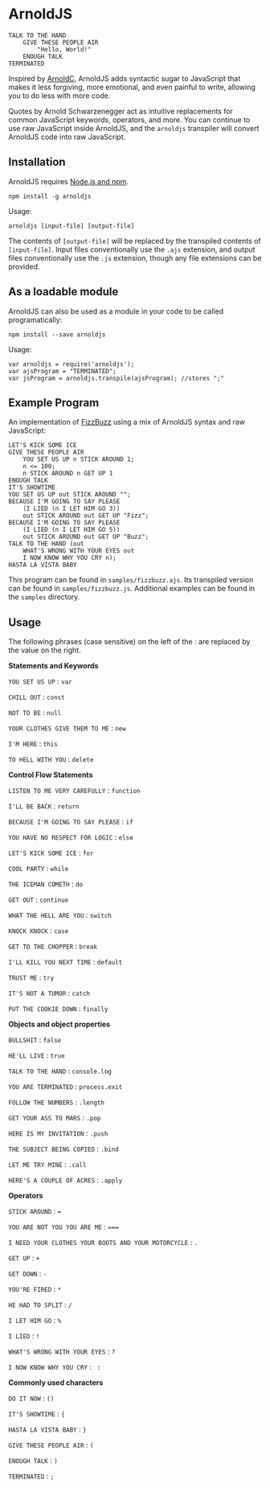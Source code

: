 ArnoldJS
==============

    TALK TO THE HAND
        GIVE THESE PEOPLE AIR
            "Hello, World!"
        ENOUGH TALK
    TERMINATED

Inspired by [ArnoldC](https://github.com/lhartikk/ArnoldC), ArnoldJS adds syntactic sugar to JavaScript
that makes it less forgiving, more emotional, and even painful to write, allowing you to do less
with more code. 

Quotes by Arnold Schwarzenegger act as intuitive replacements for common JavaScript keywords, 
operators, and more. You can continue to use raw JavaScript inside ArnoldJS, and the `arnoldjs` 
transpiler will convert ArnoldJS code into raw JavaScript.

Installation
----------------

ArnoldJS requires [Node.js and npm](https://nodejs.org/en/).

    npm install -g arnoldjs

Usage:

    arnoldjs [input-file] [output-file]

The contents of `[output-file]` will be replaced by the transpiled contents of `[input-file]`.
Input files conventionally use the `.ajs` extension, and output files conventionally use the `.js` extension, though
any file extensions can be provided.

As a loadable module
----------------

ArnoldJS can also be used as a module in your code to be called programatically:

    npm install --save arnoldjs

Usage:

    var arnoldjs = require('arnoldjs');
    var ajsProgram = "TERMINATED";
    var jsProgram = arnoldjs.transpile(ajsProgram); //stores ";"

Example Program
----------------

An implementation of [FizzBuzz](http://c2.com/cgi/wiki?FizzBuzzTest) using a mix of ArnoldJS syntax and raw JavaScript:

    LET'S KICK SOME ICE
    GIVE THESE PEOPLE AIR
        YOU SET US UP n STICK AROUND 1;
        n <= 100;
        n STICK AROUND n GET UP 1
    ENOUGH TALK
    IT'S SHOWTIME
    YOU SET US UP out STICK AROUND "";
    BECAUSE I'M GOING TO SAY PLEASE
        (I LIED (n I LET HIM GO 3))
        out STICK AROUND out GET UP "Fizz";
    BECAUSE I'M GOING TO SAY PLEASE
        (I LIED (n I LET HIM GO 5))
        out STICK AROUND out GET UP "Buzz";
    TALK TO THE HAND (out
        WHAT'S WRONG WITH YOUR EYES out
        I NOW KNOW WHY YOU CRY n);
    HASTA LA VISTA BABY

This program can be found in `samples/fizzbuzz.ajs`. Its transpiled version can be found in `samples/fizzbuzz.js`.
Additional examples can be found in the `samples` directory.

Usage
--------------
The following phrases (case sensitive) on the left of the : are replaced by the value on the right.

**Statements and Keywords**

`YOU SET US UP` : `var`

`CHILL OUT` : `const`

`NOT TO BE` : `null`

`YOUR CLOTHES GIVE THEM TO ME` : `new`

`I'M HERE` : `this`

`TO HELL WITH YOU` : `delete`

**Control Flow Statements**

`LISTEN TO ME VERY CAREFULLY` : `function`

`I'LL BE BACK` : `return`

`BECAUSE I'M GOING TO SAY PLEASE` : `if`

`YOU HAVE NO RESPECT FOR LOGIC` : `else`

`LET'S KICK SOME ICE` : `for`

`COOL PARTY` : `while`

`THE ICEMAN COMETH` : `do`

`GET OUT` : `continue`

`WHAT THE HELL ARE YOU` : `switch`

`KNOCK KNOCK` : `case`

`GET TO THE CHOPPER` : `break`

`I'LL KILL YOU NEXT TIME` : `default`

`TRUST ME` : `try`

`IT'S NOT A TUMOR` : `catch`

`PUT THE COOKIE DOWN` : `finally`

**Objects and object properties**

`BULLSHIT` : `false`

`HE'LL LIVE` : `true`

`TALK TO THE HAND` : `console.log`

`YOU ARE TERMINATED` : `process.exit`

`FOLLOW THE NUMBERS` : `.length`

`GET YOUR ASS TO MARS` : `.pop`

`HERE IS MY INVITATION` : `.push`

`THE SUBJECT BEING COPIED` : `.bind`

`LET ME TRY MINE` : `.call`

`HERE'S A COUPLE OF ACRES` : `.apply`

**Operators**

`STICK AROUND` : `=`

`YOU ARE NOT YOU YOU ARE ME` : `===`

`I NEED YOUR CLOTHES YOUR BOOTS AND YOUR MOTORCYCLE` : `.`

`GET UP` : `+`

`GET DOWN` : `-`

`YOU'RE FIRED` : `*`

`HE HAD TO SPLIT` : `/`

`I LET HIM GO` : `%`

`I LIED` : `!`

`WHAT'S WRONG WITH YOUR EYES` : `?`

`I NOW KNOW WHY YOU CRY` : ` :`

**Commonly used characters**

`DO IT NOW` : `()`

`IT'S SHOWTIME` : `{`

`HASTA LA VISTA BABY` : `}`

`GIVE THESE PEOPLE AIR` : `(`

`ENOUGH TALK` : `)`

`TERMINATED` : `;`

